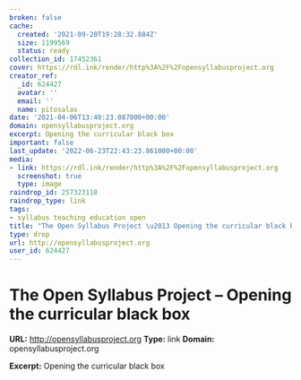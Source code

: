 ```yaml
---
broken: false
cache:
  created: '2021-09-20T19:28:32.884Z'
  size: 1199569
  status: ready
collection_id: 17452361
cover: https://rdl.ink/render/http%3A%2F%2Fopensyllabusproject.org
creator_ref:
  _id: 624427
  avatar: ''
  email: ''
  name: pitosalas
date: '2021-04-06T13:40:23.087000+00:00'
domain: opensyllabusproject.org
excerpt: Opening the curricular black box
important: false
last_update: '2022-06-23T22:43:23.861000+00:00'
media:
- link: https://rdl.ink/render/http%3A%2F%2Fopensyllabusproject.org
  screenshot: true
  type: image
raindrop_id: 257323118
raindrop_type: link
tags:
- syllabus teaching education open
title: "The Open Syllabus Project \u2013 Opening the curricular black box"
type: drop
url: http://opensyllabusproject.org
user_id: 624427
---
```


# The Open Syllabus Project – Opening the curricular black box

**URL:** http://opensyllabusproject.org
**Type:** link
**Domain:** opensyllabusproject.org

**Excerpt:** Opening the curricular black box
